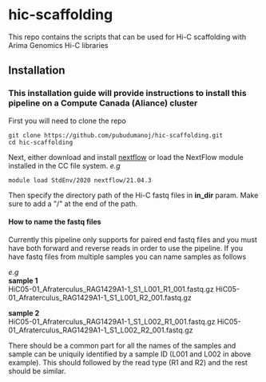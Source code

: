 # hic-scaffolding
This repo contains the scripts that can be used for Hi-C scaffolding with Arima Genomics Hi-C libraries 

## Installation

### This installation guide will provide instructions to install this pipeline on a Compute Canada (Aliance) cluster

First you will need to clone the repo
```
git clone https://github.com/pubudumanoj/hic-scaffolding.git
cd hic-scaffolding
```

Next, either download and install [nextflow](https://www.nextflow.io/docs/latest/getstarted.html) or load the NextFlow module installed in the CC file system.
_e.g_ 
```
module load StdEnv/2020 nextflow/21.04.3
```
Then specify the directory path of the Hi-C fastq files in **in_dir** param. Make sure to add a "/" at the end of the path.

#### How to name the fastq files

Currently this pipeline only supports for paired end fastq files and you must have both forward and reverse reads in order to use the pipeline. If you have fastq files from multiple samples you can name samples as follows

_e.g_ <br />
**sample 1** <br />
HiC05-01_Afraterculus_RAG1429A1-1_S1_L001_R1_001.fastq.gz
HiC05-01_Afraterculus_RAG1429A1-1_S1_L001_R2_001.fastq.gz

**sample 2** <br />
HiC05-01_Afraterculus_RAG1429A1-1_S1_L002_R1_001.fastq.gz
HiC05-01_Afraterculus_RAG1429A1-1_S1_L002_R2_001.fastq.gz

There should be a common part for all the names of the samples and sample can be uniquily identified by a sample ID (L001 and L002 in above example). This should followed by the read type (R1 and R2) and the rest should be similar.

